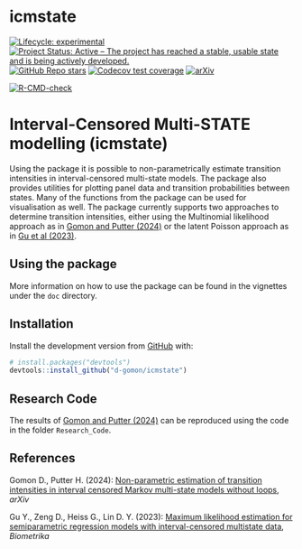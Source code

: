 
<!-- README.md is generated from README.Rmd. Please edit that file -->

# icmstate

<!-- <img src="man/figures/success_hex.png" align="right" width="120" /> -->
<!-- badges: start -->

[![Lifecycle:
experimental](https://img.shields.io/badge/lifecycle-experimental-orange)](https://lifecycle.r-lib.org/articles/stages.html)
[![Project Status: Active – The project has reached a stable, usable
state and is being actively
developed.](https://www.repostatus.org/badges/latest/concept.svg)](https://www.repostatus.org/#concept)
[![GitHub Repo
stars](https://img.shields.io/github/stars/d-gomon/icmstate?style=social)](https://github.com/d-gomon/icmstate)
[![Codecov test
coverage](https://codecov.io/gh/d-gomon/icmstate/graph/badge.svg)](https://app.codecov.io/gh/d-gomon/icmstate)
[![arXiv](https://img.shields.io/badge/stat.AP-arXiv%3A2409.07176-B31B1B)](https://doi.org/10.48550/arXiv.2409.07176)
<!-- [![R-CMD-check](https://github.com/d-gomon/success/workflows/R-CMD-check/badge.svg)](https://github.com/d-gomon/success/actions/) -->
<!-- [![CRAN status](https://www.r-pkg.org/badges/version/success)](https://CRAN.R-project.org/package=success) -->
<!-- [![CRAN RStudio mirror downloads](https://cranlogs.r-pkg.org/badges/success)](https://cran.r-project.org/package=success) -->

<!-- [![Biostatistics](https://img.shields.io/badge/Biostatistics-kxac041-%23003365)](https://doi.org/10.1093/biostatistics/kxac041) -->
<!-- [![Codecov test coverage](https://codecov.io/gh/d-gomon/success/branch/main/graph/badge.svg)](https://codecov.io/gh/d-gomon/success?branch=main) -->

[![R-CMD-check](https://github.com/d-gomon/icmstate/actions/workflows/R-CMD-check.yaml/badge.svg)](https://github.com/d-gomon/icmstate/actions/workflows/R-CMD-check.yaml)
<!-- badges: end -->

# Interval-Censored Multi-STATE modelling (icmstate)

Using the package it is possible to non-parametrically estimate
transition intensities in interval-censored multi-state models. The
package also provides utilities for plotting panel data and transition
probabilities between states. Many of the functions from the package can
be used for visualisation as well. The package currently supports two
approaches to determine transition intensities, either using the
Multinomial likelihood approach as in [Gomon and Putter
(2024)](https://doi.org/10.48550/arXiv.2409.07176) or the latent Poisson
approach as in [Gu et al
(2023)](https://doi.org/10.1093/biomet/asad073).

## Using the package

More information on how to use the package can be found in the vignettes
under the `doc` directory.

## Installation

Install the development version from [GitHub](https://github.com/) with:

``` r
# install.packages("devtools")
devtools::install_github("d-gomon/icmstate")
```

## Research Code

The results of [Gomon and Putter
(2024)](https://doi.org/10.48550/arXiv.2409.07176) can be reproduced
using the code in the folder `Research_Code`.

## References

Gomon D., Putter H. (2024): [Non-parametric estimation of transition
intensities in interval censored Markov multi-state models without
loops](https://doi.org/10.48550/arXiv.2409.07176), *arXiv*

Gu Y., Zeng D., Heiss G., Lin D. Y. (2023): [Maximum likelihood
estimation for semiparametric regression models with interval-censored
multistate data](https://doi.org/10.1093/biomet/asad073), *Biometrika*
